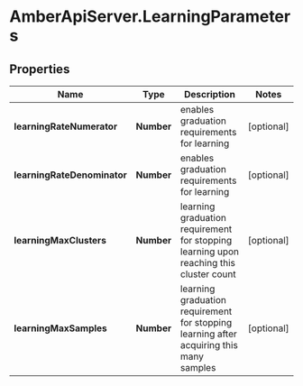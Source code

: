 # AmberApiServer.LearningParameters

## Properties
Name | Type | Description | Notes
------------ | ------------- | ------------- | -------------
**learningRateNumerator** | **Number** | enables graduation requirements for learning | [optional] 
**learningRateDenominator** | **Number** | enables graduation requirements for learning | [optional] 
**learningMaxClusters** | **Number** | learning graduation requirement for stopping learning upon reaching this cluster count | [optional] 
**learningMaxSamples** | **Number** | learning graduation requirement for stopping learning after acquiring this many samples | [optional] 
